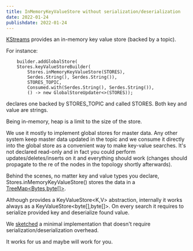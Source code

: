 ```yaml
---
title: InMemoryKeyValueStore without serialization/deserialization
date: 2022-01-24
publishdate: 2022-01-24
---
```


[KStreams](https://kafka.apache.org/documentation/streams/) provides an in-memory key value store (backed by a topic). 

For instance:

```
    builder.addGlobalStore(
	Stores.keyValueStoreBuilder(
		Stores.inMemoryKeyValueStore(STORES), 
		Serdes.String(), Serdes.String()),
        STORES_TOPIC,
        Consumed.with(Serdes.String(), Serdes.String()),
        () -> new GlobalStoreUpdater<>(STORES));

```

declares one backed by STORES_TOPIC and called STORES. Both key and value are strings.

Being in-memory, heap is a limit to the size of the store. 

We use it mostly to implement global stores for master data. Any other system keep master data updated in the topic and we consume it directly into the global store as a convenient way to make key-value searches. It's not declared read-only and in fact you could perform updates/deletes/inserts on it and everything should work (changes should propagate to the re of the nodes in the topology shortly afterwards).

Behind the scenes, no matter key and value types you declare, Stores.inMemoryKeyValueStore() stores the data in a [TreeMap<Bytes,byte[]>](https://github.com/apache/kafka/blob/4ceb2191e1c5e13f64300b4377eb9cd7a23b3753/streams/src/main/java/org/apache/kafka/streams/state/internals/InMemoryKeyValueStore.java#L47).

Although provides a KeyValueStore<K,V> abstraction, internally it works always as a KeyValueStore<byte[],byte[]>. On every search it requires to serialize provided key and deserialize found value.

We [sketched](https://github.com/maqroll/inmemorykeystore_without_serialization) a minimal implementation that doesn't require serialization/deserialization overhead. 

It works for us and maybe will work for you.
